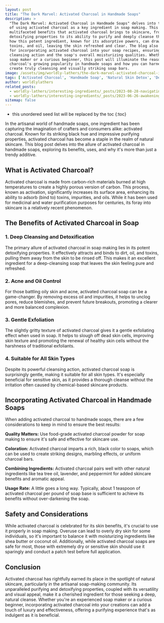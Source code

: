 ```yaml
---
layout: post
title: "The Dark Marvel: Activated Charcoal in Handmade Soaps"
description: >
  "The Dark Marvel: Activated Charcoal in Handmade Soaps" delves into the intriguing world
  of using activated charcoal as a key ingredient in soap making. This post explores the
  multifaceted benefits that activated charcoal brings to skincare, from its profound
  detoxifying properties to its ability to purify and deeply cleanse the skin. We unravel
  how this potent ingredient, known for its adsorptive powers, can draw out impurities,
  toxins, and oil, leaving the skin refreshed and clear. The blog also offers practical tips
  for incorporating activated charcoal into your soap recipes, ensuring a balance between its
  cleansing action and the soap's overall moisturizing qualities. Whether you're a seasoned
  soap maker or a curious beginner, this post will illuminate the reasons behind activated
  charcoal's growing popularity in handmade soaps and how you can harness its benefits to
  create truly cleansing and visually striking soap bars.
image: /assets/img/worldly-lathers/the-dark-marvel-activated-charcoal-in-handmade-soaps.jpg
tags: ['Activated Charcoal', 'Handmade Soap', 'Natural Skin Detox', 'Deep Cleansing Soap', 'Exfoliating Soap']
author: worldlylathers
related_posts:
  - worldly-lathers/interesting-ingredients/_posts/2023-08-28-navigating-the-palm-oil-debate-a-closer-look-at-its-role-in-handmade-soaps.md
  - worldly-lathers/interesting-ingredients/_posts/2023-06-26-awakening-your-skin-the-benefits-of-coffee-grounds-in-homemade-soap.md
sitemap: false
---
```


* this unordered seed list will be replaced by the toc
{:toc}

In the artisanal world of handmade soaps, one ingredient has been capturing the imagination
of crafters and consumers alike: activated charcoal. Known for its striking black hue and
impressive purifying properties, activated charcoal has become a staple in the realm of
natural skincare. This blog post delves into the allure of activated charcoal in handmade
soaps, exploring its benefits, uses, and why it's more than just a trendy additive.

## What is Activated Charcoal?

Activated charcoal is made from carbon-rich materials burned at high temperatures to create a
highly porous version of carbon. This process, known as activation, significantly increases
its surface area, enhancing its ability to adsorb (bind to) toxins, impurities, and oils.
While it has been used for medicinal and water purification purposes for centuries, its foray
into skincare is a relatively recent phenomenon.

## The Benefits of Activated Charcoal in Soap

### 1. Deep Cleansing and Detoxification

The primary allure of activated charcoal in soap making lies in its potent detoxifying
properties. It effectively attracts and binds to dirt, oil, and toxins, pulling them away
from the skin to be rinsed off. This makes it an excellent ingredient for a deep-cleansing
soap that leaves the skin feeling pure and refreshed.

### 2. Acne and Oil Control

For those battling oily skin and acne, activated charcoal soap can be a game-changer. By
removing excess oil and impurities, it helps to unclog pores, reduce blemishes, and prevent
future breakouts, promoting a clearer and more balanced complexion.

### 3. Gentle Exfoliation

The slightly gritty texture of activated charcoal gives it a gentle exfoliating effect when
used in soap. It helps to slough off dead skin cells, improving skin texture and promoting
the renewal of healthy skin cells without the harshness of traditional exfoliants.

### 4. Suitable for All Skin Types

Despite its powerful cleansing action, activated charcoal soap is surprisingly gentle, making
it suitable for all skin types. It's especially beneficial for sensitive skin, as it provides
a thorough cleanse without the irritation often caused by chemical-based skincare products.

## Incorporating Activated Charcoal in Handmade Soaps
When adding activated charcoal to handmade soaps, there are a few considerations to keep in
mind to ensure the best results:

**Quality Matters:** Use food-grade activated charcoal powder for soap making to ensure it's
safe and effective for skincare use.

**Coloration:** Activated charcoal imparts a rich, black color to soaps, which can be used to
create striking designs, marbling effects, or uniform charcoal bars.

**Combining Ingredients:** Activated charcoal pairs well with other natural ingredients like
tea tree oil, lavender, and peppermint for added skincare benefits and aromatic appeal.

**Usage Rate:** A little goes a long way. Typically, about 1 teaspoon of activated charcoal
per pound of soap base is sufficient to achieve its benefits without over-darkening the soap.

## Safety and Considerations

While activated charcoal is celebrated for its skin benefits, it's crucial to use it properly
in soap making. Overuse can lead to overly dry skin for some individuals, so it's important
to balance it with moisturizing ingredients like shea butter or coconut oil. Additionally,
while activated charcoal soaps are safe for most, those with extremely dry or sensitive skin
should use it sparingly and conduct a patch test before full application.

## Conclusion

Activated charcoal has rightfully earned its place in the spotlight of natural skincare,
particularly in the artisanal soap-making community. Its unparalleled purifying and
detoxifying properties, coupled with its versatility and visual appeal, make it a cherished
ingredient for those seeking a deep, natural cleanse. Whether you're an experienced soap
maker or a curious beginner, incorporating activated charcoal into your creations can add a
touch of luxury and effectiveness, offering a purifying experience that's as indulgent as it
is beneficial.